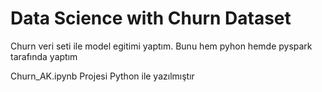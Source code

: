 # Data Science with Churn Dataset

Churn veri seti ile model egitimi yaptım. Bunu hem pyhon hemde pyspark tarafında yaptım

Churn_AK.ipynb Projesi Python ile yazılmıştır
